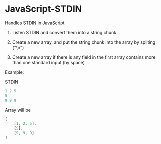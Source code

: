 JavaScript-STDIN
================

Handles STDIN in JavaScript

1. Listen STDIN and convert them into a string chunk

2. Create a new array, and put the string chunk into the array by spliting ("\n")

3. Create a new array if there is any field in the first array contains more than one standard input (by space)

Example:

STDIN
```javascript
1 2 5
5
9 9 9
```
Array will be

```javascript
[
	[1, 2, 5],
	[5],
	[9, 9, 9]
]
```
